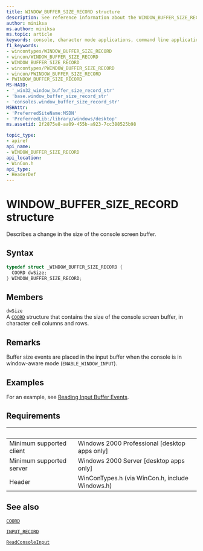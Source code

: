 ```yaml
---
title: WINDOW_BUFFER_SIZE_RECORD structure
description: See reference information about the WINDOW_BUFFER_SIZE_RECORD structure, which describes a change in the size of the console screen buffer.
author: miniksa
ms.author: miniksa
ms.topic: article
keywords: console, character mode applications, command line applications, terminal applications, console api
f1_keywords:
- wincontypes/WINDOW_BUFFER_SIZE_RECORD
- wincon/WINDOW_BUFFER_SIZE_RECORD
- WINDOW_BUFFER_SIZE_RECORD
- wincontypes/PWINDOW_BUFFER_SIZE_RECORD
- wincon/PWINDOW_BUFFER_SIZE_RECORD
- PWINDOW_BUFFER_SIZE_RECORD
MS-HAID:
- '_win32_window_buffer_size_record_str'
- 'base.window_buffer_size_record_str'
- 'consoles.window_buffer_size_record_str'
MSHAttr:
- 'PreferredSiteName:MSDN'
- 'PreferredLib:/library/windows/desktop'
ms.assetid: 2f2875e8-aa09-455b-a923-7cc388525b98

topic_type:
- apiref
api_name:
- WINDOW_BUFFER_SIZE_RECORD
api_location:
- WinCon.h
api_type:
- HeaderDef
---
```


# WINDOW_BUFFER_SIZE_RECORD structure

Describes a change in the size of the console screen buffer.

## Syntax

```C
typedef struct _WINDOW_BUFFER_SIZE_RECORD {
  COORD dwSize;
} WINDOW_BUFFER_SIZE_RECORD;
```

## Members

`dwSize`  
A [`COORD`](coord-str.md) structure that contains the size of the console screen buffer, in character cell columns and rows.

## Remarks

Buffer size events are placed in the input buffer when the console is in window-aware mode (`ENABLE_WINDOW_INPUT`).

## Examples

For an example, see [Reading Input Buffer Events](reading-input-buffer-events.md).

## Requirements

| &nbsp; | &nbsp; |
|-|-|
| Minimum supported client | Windows 2000 Professional \[desktop apps only\] |
| Minimum supported server | Windows 2000 Server \[desktop apps only\] |
| Header | WinConTypes.h (via WinCon.h, include Windows.h) |

## See also

[`COORD`](coord-str.md)

[`INPUT_RECORD`](input-record-str.md)

[`ReadConsoleInput`](readconsoleinput.md)
